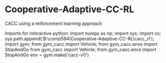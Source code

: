# Cooperative-Adaptive-CC-RL
CACC using a reiforcement learning approach

Imports for interactive python:
import numpy as np; import sys; import os; sys.path.append('B:\\comp594\\Cooperative-Adaptive-CC-RL\\cacc_rl'); import gym; from gym_cacc import Vehicle; from gym_cacc.envs import StopAndGo
from gym_cacc import Vehicle; from gym_cacc.envs import StopAndGo
env = gym.make('cacc-v0')